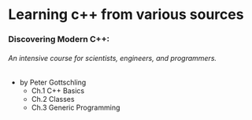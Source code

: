 # Learning c++ from various sources

### Discovering Modern C++:
###### An intensive course for scientists, engineers, and programmers.
- by Peter Gottschling
  - Ch.1 C++ Basics
  - Ch.2 Classes
  - Ch.3 Generic Programming
